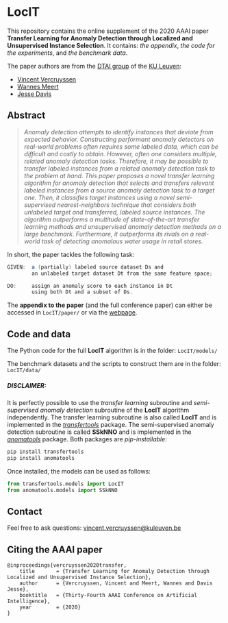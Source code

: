 # LocIT

This repository contains the online supplement of the 2020 AAAI paper **Transfer Learning for Anomaly Detection through Localized and Unsupervised Instance Selection**. It contains: *the appendix*, *the code for the experiments*, and *the benchmark data*.

The paper authors are from the [DTAI group](https://dtai.cs.kuleuven.be/) of the [KU Leuven](https://kuleuven.be/):

- [Vincent Vercruyssen](https://people.cs.kuleuven.be/~vincent.vercruyssen/)
- [Wannes Meert](https://people.cs.kuleuven.be/~wannes.meert/)
- [Jesse Davis](https://people.cs.kuleuven.be/~jesse.davis/)


## Abstract

> *Anomaly detection attempts to identify instances that deviate from expected behavior. Constructing performant anomaly detectors on real-world problems often requires some labeled data, which can be difficult and costly to obtain. However, often one considers multiple, related anomaly detection tasks. Therefore, it may be possible to transfer labeled instances from a related anomaly detection task to the problem at hand. This paper proposes a novel transfer learning algorithm for anomaly detection that selects and transfers relevant labeled instances from a source anomaly detection task to a target one. Then, it classifies target instances using a novel semi-supervised nearest-neighbors technique that considers both unlabeled target and transferred, labeled source instances. The algorithm outperforms a multitude of state-of-the-art transfer learning methods and unsupervised anomaly detection methods on a large benchmark. Furthermore, it outperforms its rivals on a real-world task of detecting anomalous water usage in retail stores.*

In short, the paper tackles the following task:

```java
GIVEN:  a (partially) labeled source dataset Ds and
        an unlabeled target dataset Dt from the same feature space;

DO:     assign an anomaly score to each instance in Dt
        using both Dt and a subset of Ds.
```

The **appendix to the paper** (and the full conference paper) can either be accessed in `LocIT/paper/` or via the [webpage](https://people.cs.kuleuven.be/~vincent.vercruyssen/).


## Code and data

The Python code for the full **LocIT** algorithm is in the folder: `LocIT/models/`

The benchmark datasets and the scripts to construct them are in the folder: `LocIT/data/`


##### *DISCLAIMER*:

It is perfectly possible to use the *transfer learning* subroutine and *semi-supervised anomaly detection* subroutine of the **LocIT** algorithm independently.
The transfer learning subroutine is also called **LocIT** and is implemented in the [*transfertools*](https://github.com/Vincent-Vercruyssen/transfertools) package.
The semi-supervised anomaly detection subroutine is called **SSkNNO** and is implemented in the [*anomatools*](https://github.com/Vincent-Vercruyssen/anomatools) package. Both packages are *pip-installable*:
```bash
pip install transfertools
pip install anomatools
```
Once installed, the models can be used as follows:
```python
from transfertools.models import LocIT
from anomatools.models import SSkNNO
```


## Contact

Feel free to ask questions: [vincent.vercruyssen@kuleuven.be](mailto:vincent.vercruyssen@kuleuven.be)


## Citing the AAAI paper

```
@inproceedings{vercruyssen2020transfer,
    title       = {Transfer Learning for Anomaly Detection through Localized and Unsupervised Instance Selection},
    author      = {Vercruyssen, Vincent and Meert, Wannes and Davis Jesse},
    booktitle   = {Thirty-Fourth AAAI Conference on Artificial Intelligence},
    year        = {2020}
}
```